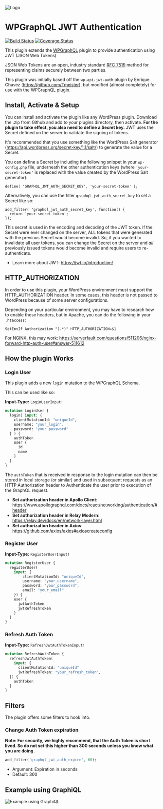 ![Logo](https://www.wpgraphql.com/wp-content/uploads/2017/06/wpgraphql-logo-e1502819081849.png)

# WPGraphQL JWT Authentication

[![Build Status](https://travis-ci.org/wp-graphql/wp-graphql-jwt-authentication.svg?branch=master)](https://travis-ci.org/wp-graphql/wp-graphql-jwt-authentication)
[![Coverage Status](https://coveralls.io/repos/github/wp-graphql/wp-graphql-jwt-authentication/badge.svg?branch=master)](https://coveralls.io/github/wp-graphql/wp-graphql-jwt-authentication?branch=master)


This plugin extends the <a href="https://github.com/wp-graphql/wp-graphql" target="_blank">WPGraphQL</a> plugin to provide authentication using JWT (JSON Web Tokens)

JSON Web Tokens are an open, industry standard [RFC 7519](https://tools.ietf.org/html/rfc7519) method for representing claims securely between two parties.

This plugin was initially based off the `wp-api-jwt-auth` plugin by Enrique Chavez (https://github.com/Tmeister), but modified (almost completely) for use with the <a href="https://github.com/wp-graphql/wp-graphql" target="_blank">WPGraphQL</a> plugin.

## Install, Activate & Setup

You can install and activate the plugin like any WordPress plugin. Download the .zip from Github and add to your plugins directory, then activate. **For the plugin to take effect, you also need to define a Secret key.** JWT uses the Secret defined on the server to validate the signing of tokens.

It's recommended that you use something like the WordPress Salt generator (https://api.wordpress.org/secret-key/1.1/salt/) to generate the value for a Secret.

You can define a Secret by including the following snippet in your `wp-config.php` file, underneath the other authentication keys (where `'your-secret-token'` is replaced with the value created by the WordPress Salt generator):

```
define( 'GRAPHQL_JWT_AUTH_SECRET_KEY', 'your-secret-token' );
```

Alternatively, you can use the filter `graphql_jwt_auth_secret_key` to set a Secret like so:

```
add_filter( 'graphql_jwt_auth_secret_key', function() {
  return 'your-secret-token';
});
```

This secret is used in the encoding and decoding of the JWT token. If the Secret were ever changed on the server, ALL tokens that were generated with the previous Secret would become invalid. So, if you wanted to invalidate all user tokens, you can change the Secret on the server and _all_ previously issued tokens would become invalid and require users to re-authenticate.

- Learn more about JWT: https://jwt.io/introduction/

## HTTP_AUTHORIZATION

In order to use this plugin, your WordPress environment must support the HTTP_AUTHORIZATION header. In some cases, this header is not passed to WordPress because of some server configurations.

Depending on your particular environment, you may have to research how to enable these headers, but in Apache, you can do the following in your `.htaccess`:

```
SetEnvIf Authorization "(.*)" HTTP_AUTHORIZATION=$1
```

For NGINX, this may work: https://serverfault.com/questions/511206/nginx-forward-http-auth-user#answer-511612

## How the plugin Works

### Login User

This plugin adds a new `login` mutation to the WPGraphQL Schema.

This can be used like so:

**Input-Type:** `LoginUserInput!`

```graphql
mutation LoginUser {
  login( input: {
    clientMutationId: "uniqueId",
    username: "your_login",
    password: "your password"
  } ) {
    authToken
    user {
      id
      name
    }
  }
}
```

The `authToken` that is received in response to the login mutation can then be stored in local storage (or similar) and
used in subsequent requests as an HTTP Authorization header to Authenticate the user prior to execution of the
GraphQL request.

- **Set authorization header in Apollo Client**: https://www.apollographql.com/docs/react/networking/authentication/#header
- **Set authorization header in Relay Modern**: https://relay.dev/docs/en/network-layer.html
- **Set authorization header in Axios**: https://github.com/axios/axios#axioscreateconfig


### Register User

**Input-Type:** `RegisterUserInput!`

```graphql
mutation RegisterUser {
  registerUser(
    input: {
        clientMutationId: "uniqueId",
        username: "your_username",
        password: "your_password",
        email: "your_email"
    }) {
    user {
      jwtAuthToken
      jwtRefreshToken
    }
  }
}
```

### Refresh Auth Token

**Input-Type:** `RefreshJwtAuthTokenInput!`

```graphql
mutation RefreshAuthToken {
  refreshJwtAuthToken(
    input: {
      clientMutationId: "uniqueId"
      jwtRefreshToken: "your_refresh_token",
  }) {
    authToken
  }
}
```

## Filters

The plugin offers some filters to hook into.

### Change Auth Token expiration

**Note: For security, we highly recommend, that the Auth Token is short lived. So do not set this higher than 300 seconds unless you know what you are doing.**

```php
add_filter('graphql_jwt_auth_expire', 60);
```

- Argument: Expiration in seconds
- Default: 300


## Example using GraphiQL
![Example using GraphiQL](https://github.com/wp-graphql/wp-graphql-jwt-authentication/blob/master/img/jwt-auth-example.gif?raw=true)
